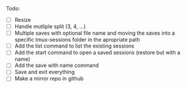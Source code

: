 Todo:
* [ ] Resize
* [ ] Handle mutliple split (3, 4, ...)
* [ ] Multiple saves with optional file name and moving the saves into a specific tmux-sessions folder in the apropriate path
* [ ] Add the list command to list the existing sessions
* [ ] Add the start command to open a saved sessions (restore but with a name)
* [ ] Add the save with name command 
* [ ] Save and exit everything
* [ ] Make a mirror repo in github
